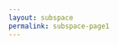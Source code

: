```yaml
---
layout: subspace
permalink: subspace-page1
---
```


<canvas id="myChart" width="200" height="200"></canvas>
